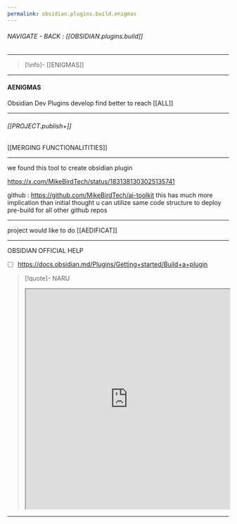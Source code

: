 ```yaml
---
permalink: obsidian.plugins.build.enigmas
---
```


###### NAVIGATE - BACK :  [[OBSIDIAN.plugins.build]]
----
>[!info]- [[ENIGMAS]]
----
#### AENIGMAS





Obsidian Dev
     Plugins develop
	     find better to reach [[ALL]]

------

###### [[PROJECT.publish+]]



[[MERGING FUNCTIONALITITIES]]



-----

we found this tool to create obsidian plugin

https://x.com/MikeBirdTech/status/1831381303025135741

github : https://github.com/MikeBirdTech/ai-toolkit
this has much more implication than initial thought
	u can utilize same code structure to deploy pre-build for all other github repos





----

project would like to do
[[AEDIFICAT]]

-----

OBSIDIAN OFFICIAL HELP
- [ ] https://docs.obsidian.md/Plugins/Getting+started/Build+a+plugin
>[!quote]- NARU
><iframe allowfullscreen src="https://docs.obsidian.md/Plugins/Getting+started/Build+a+plugin" width="100%" height="500" ></iframe>




-----